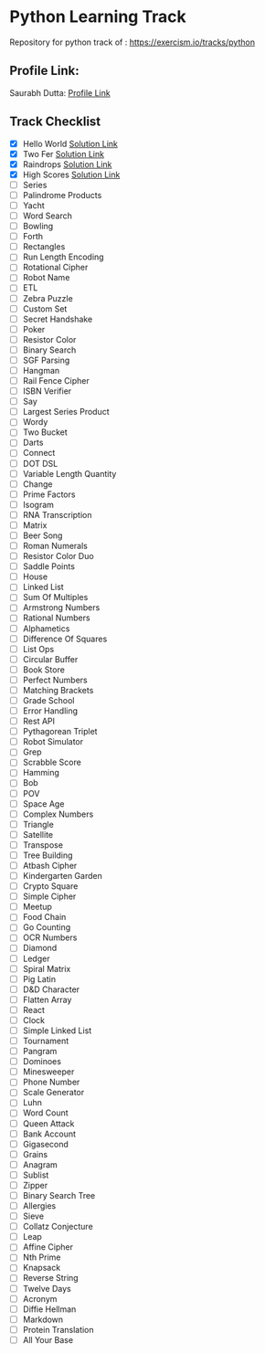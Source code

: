 # Python Learning Track 
Repository for python track of : https://exercism.io/tracks/python

## Profile Link:
Saurabh Dutta: [Profile Link](https://exercism.io/profiles/saurabh73)

## Track Checklist
- [x] Hello World [Solution Link](https://exercism.io/tracks/python/exercises/hello-world/solutions/de2ecb5a0abf4169a7ef1b7d645888e2)
- [x] Two Fer [Solution Link](https://exercism.io/tracks/python/exercises/two-fer/solutions/211b8514a9e34ea9a35ca8c2dae213e3)
- [x] Raindrops [Solution Link](https://exercism.io/tracks/python/exercises/raindrops/solutions/cc4ea2fd08c44572b1b930f9f97c7c3e)
- [x] High Scores [Solution Link](https://exercism.io/tracks/python/exercises/high-scores/solutions/1db2adc58ab345f2ae4b14dafaac61b8)
- [ ] Series
- [ ] Palindrome Products
- [ ] Yacht
- [ ] Word Search
- [ ] Bowling
- [ ] Forth
- [ ] Rectangles
- [ ] Run Length Encoding
- [ ] Rotational Cipher
- [ ] Robot Name
- [ ] ETL
- [ ] Zebra Puzzle
- [ ] Custom Set
- [ ] Secret Handshake
- [ ] Poker
- [ ] Resistor Color
- [ ] Binary Search
- [ ] SGF Parsing
- [ ] Hangman
- [ ] Rail Fence Cipher
- [ ] ISBN Verifier
- [ ] Say
- [ ] Largest Series Product
- [ ] Wordy
- [ ] Two Bucket
- [ ] Darts
- [ ] Connect
- [ ] DOT DSL
- [ ] Variable Length Quantity
- [ ] Change
- [ ] Prime Factors
- [ ] Isogram
- [ ] RNA Transcription
- [ ] Matrix
- [ ] Beer Song
- [ ] Roman Numerals
- [ ] Resistor Color Duo
- [ ] Saddle Points
- [ ] House
- [ ] Linked List
- [ ] Sum Of Multiples
- [ ] Armstrong Numbers
- [ ] Rational Numbers
- [ ] Alphametics
- [ ] Difference Of Squares
- [ ] List Ops
- [ ] Circular Buffer
- [ ] Book Store
- [ ] Perfect Numbers
- [ ] Matching Brackets
- [ ] Grade School
- [ ] Error Handling
- [ ] Rest API
- [ ] Pythagorean Triplet
- [ ] Robot Simulator
- [ ] Grep
- [ ] Scrabble Score
- [ ] Hamming
- [ ] Bob
- [ ] POV
- [ ] Space Age
- [ ] Complex Numbers
- [ ] Triangle
- [ ] Satellite
- [ ] Transpose
- [ ] Tree Building
- [ ] Atbash Cipher
- [ ] Kindergarten Garden
- [ ] Crypto Square
- [ ] Simple Cipher
- [ ] Meetup
- [ ] Food Chain
- [ ] Go Counting
- [ ] OCR Numbers
- [ ] Diamond
- [ ] Ledger
- [ ] Spiral Matrix
- [ ] Pig Latin
- [ ] D&D Character
- [ ] Flatten Array
- [ ] React
- [ ] Clock
- [ ] Simple Linked List
- [ ] Tournament
- [ ] Pangram
- [ ] Dominoes
- [ ] Minesweeper
- [ ] Phone Number
- [ ] Scale Generator
- [ ] Luhn
- [ ] Word Count
- [ ] Queen Attack
- [ ] Bank Account
- [ ] Gigasecond
- [ ] Grains
- [ ] Anagram
- [ ] Sublist
- [ ] Zipper
- [ ] Binary Search Tree
- [ ] Allergies
- [ ] Sieve
- [ ] Collatz Conjecture
- [ ] Leap
- [ ] Affine Cipher
- [ ] Nth Prime
- [ ] Knapsack
- [ ] Reverse String
- [ ] Twelve Days
- [ ] Acronym
- [ ] Diffie Hellman
- [ ] Markdown
- [ ] Protein Translation
- [ ] All Your Base